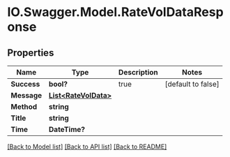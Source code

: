 # IO.Swagger.Model.RateVolDataResponse
## Properties

Name | Type | Description | Notes
------------ | ------------- | ------------- | -------------
**Success** | **bool?** | true | [default to false]
**Message** | [**List&lt;RateVolData&gt;**](RateVolData.md) |  | 
**Method** | **string** |  | 
**Title** | **string** |  | 
**Time** | **DateTime?** |  | 

[[Back to Model list]](../README.md#documentation-for-models) [[Back to API list]](../README.md#documentation-for-api-endpoints) [[Back to README]](../README.md)

